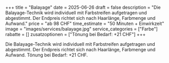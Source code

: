 +++
title = "Balayage"
date = 2025-06-26
draft = false
description = "Die Balayage-Technik wird individuell mit Farbstreifen aufgetragen und abgestimmt. Der Endpreis richtet sich nach Haarlänge, Farbmenge und Aufwand."
price = "ab 98 CHF"
time_estimate = "50 Minuten + Einwirkzeit"
image = "images/services/balayage.jpg"
service_categories = ["Farbe"]
rabatte = []
zusatzoptionen = ["Tönung bei Bedarf: +21 CHF"]
+++

Die Balayage-Technik wird individuell mit Farbstreifen aufgetragen und abgestimmt. Der Endpreis richtet sich nach Haarlänge, Farbmenge und Aufwand. Tönung bei Bedarf: +21 CHF.
